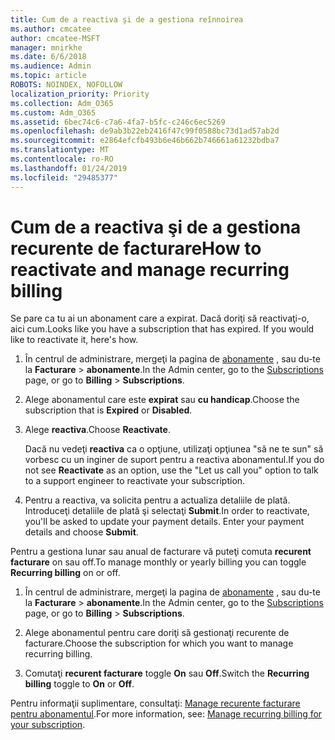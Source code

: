 ```yaml
---
title: Cum de a reactiva şi de a gestiona reînnoirea
ms.author: cmcatee
author: cmcatee-MSFT
manager: mnirkhe
ms.date: 6/6/2018
ms.audience: Admin
ms.topic: article
ROBOTS: NOINDEX, NOFOLLOW
localization_priority: Priority
ms.collection: Adm_O365
ms.custom: Adm_O365
ms.assetid: 6bec74c6-c7a6-4fa7-b5fc-c246c6ec5269
ms.openlocfilehash: de9ab3b22eb2416f47c99f0588bc73d1ad57ab2d
ms.sourcegitcommit: e2864efcfb493b6e46b662b746661a61232bdba7
ms.translationtype: MT
ms.contentlocale: ro-RO
ms.lasthandoff: 01/24/2019
ms.locfileid: "29485377"
---
```

# <a name="how-to-reactivate-and-manage-recurring-billing"></a><span data-ttu-id="0f46b-102">Cum de a reactiva şi de a gestiona recurente de facturare</span><span class="sxs-lookup"><span data-stu-id="0f46b-102">How to reactivate and manage recurring billing</span></span>

<span data-ttu-id="0f46b-p101">Se pare ca tu ai un abonament care a expirat. Dacă doriţi să reactivaţi-o, aici cum.</span><span class="sxs-lookup"><span data-stu-id="0f46b-p101">Looks like you have a subscription that has expired. If you would like to reactivate it, here's how.</span></span>
  
1. <span data-ttu-id="0f46b-105">În centrul de administrare, mergeţi la pagina de [abonamente](https://go.microsoft.com/fwlink/p/?linkid=842054) , sau du-te la **Facturare** \> **abonamente**.</span><span class="sxs-lookup"><span data-stu-id="0f46b-105">In the Admin center, go to the [Subscriptions](https://go.microsoft.com/fwlink/p/?linkid=842054) page, or go to **Billing** \> **Subscriptions**.</span></span>
    
2. <span data-ttu-id="0f46b-106">Alege abonamentul care este **expirat** sau **cu handicap**.</span><span class="sxs-lookup"><span data-stu-id="0f46b-106">Choose the subscription that is **Expired** or **Disabled**.</span></span>
    
3. <span data-ttu-id="0f46b-107">Alege **reactiva**.</span><span class="sxs-lookup"><span data-stu-id="0f46b-107">Choose **Reactivate**.</span></span>
    
    <span data-ttu-id="0f46b-108">Dacă nu vedeţi **reactiva** ca o opţiune, utilizaţi opţiunea "să ne te sun" să vorbesc cu un inginer de suport pentru a reactiva abonamentul.</span><span class="sxs-lookup"><span data-stu-id="0f46b-108">If you do not see **Reactivate** as an option, use the "Let us call you" option to talk to a support engineer to reactivate your subscription.</span></span> 
    
4. <span data-ttu-id="0f46b-p102">Pentru a reactiva, va solicita pentru a actualiza detaliile de plată. Introduceţi detaliile de plată şi selectaţi **Submit**.</span><span class="sxs-lookup"><span data-stu-id="0f46b-p102">In order to reactivate, you'll be asked to update your payment details. Enter your payment details and choose **Submit**.</span></span>
    
<span data-ttu-id="0f46b-111">Pentru a gestiona lunar sau anual de facturare vă puteţi comuta **recurent facturare** on sau off.</span><span class="sxs-lookup"><span data-stu-id="0f46b-111">To manage monthly or yearly billing you can toggle **Recurring billing** on or off.</span></span> 
  
1. <span data-ttu-id="0f46b-112">În centrul de administrare, mergeţi la pagina de [abonamente](https://go.microsoft.com/fwlink/p/?linkid=842054) , sau du-te la **Facturare** \> **abonamente**.</span><span class="sxs-lookup"><span data-stu-id="0f46b-112">In the Admin center, go to the [Subscriptions](https://go.microsoft.com/fwlink/p/?linkid=842054) page, or go to **Billing** \> **Subscriptions**.</span></span>
    
2. <span data-ttu-id="0f46b-113">Alege abonamentul pentru care doriţi să gestionaţi recurente de facturare.</span><span class="sxs-lookup"><span data-stu-id="0f46b-113">Choose the subscription for which you want to manage recurring billing.</span></span>
    
3. <span data-ttu-id="0f46b-114">Comutaţi **recurent facturare** toggle **On** sau **Off**.</span><span class="sxs-lookup"><span data-stu-id="0f46b-114">Switch the **Recurring billing** toggle to **On** or **Off**.</span></span>
    
<span data-ttu-id="0f46b-115">Pentru informaţii suplimentare, consultaţi: [Manage recurente facturare pentru abonamentul](https://support.office.com/article/8d83b530-f4ca-47f6-a666-e5791cbacc7e).</span><span class="sxs-lookup"><span data-stu-id="0f46b-115">For more information, see: [Manage recurring billing for your subscription](https://support.office.com/article/8d83b530-f4ca-47f6-a666-e5791cbacc7e).</span></span>
  

